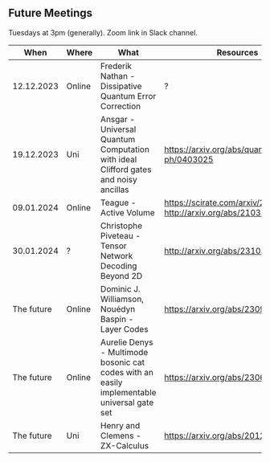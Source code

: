## Future Meetings

Tuesdays at 3pm (generally). Zoom link in Slack channel.

| When       | Where  | What                                                                                        | Resources                                                             |
|------------|--------|---------------------------------------------------------------------------------------------|-----------------------------------------------------------------------|
| 12.12.2023 | Online | Frederik Nathan - Dissipative Quantum Error Correction                                      | ?                                                                     |
| 19.12.2023 | Uni    | Ansgar - Universal Quantum Computation with ideal Clifford gates and noisy ancillas         | https://arxiv.org/abs/quant-ph/0403025                                |
| 09.01.2024 | Online | Teague - Active Volume                                                                      | https://scirate.com/arxiv/2211.15465, http://arxiv.org/abs/2103.08612 |
| 30.01.2024 | ?      | Christophe Piveteau - Tensor Network Decoding Beyond 2D                                     | http://arxiv.org/abs/2310.10722                                       |
| The future | Online | Dominic J. Williamson, Nouédyn Baspin - Layer Codes                                         | https://arxiv.org/abs/2309.16503                                      |
| The future | Online | Aurelie Denys - Multimode bosonic cat codes with an easily implementable universal gate set | https://arxiv.org/abs/2306.11621                                      |
| The future | Uni    | Henry and Clemens - ZX-Calculus                                                             | https://arxiv.org/abs/2012.13966                                      |

